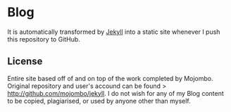# Blog

It is automatically transformed by [Jekyll](http://github.com/pytor-k/jekyll)
into a static site whenever I push this repository to GitHub.

## License

Entire site based off of and on top of the work completed by Mojombo. Original repository and user's accound can be found > http://github.com/mojombo/jekyll. I do not wish for any of my Blog content to be copied, plagiarised, or used by anyone other than myself. 
